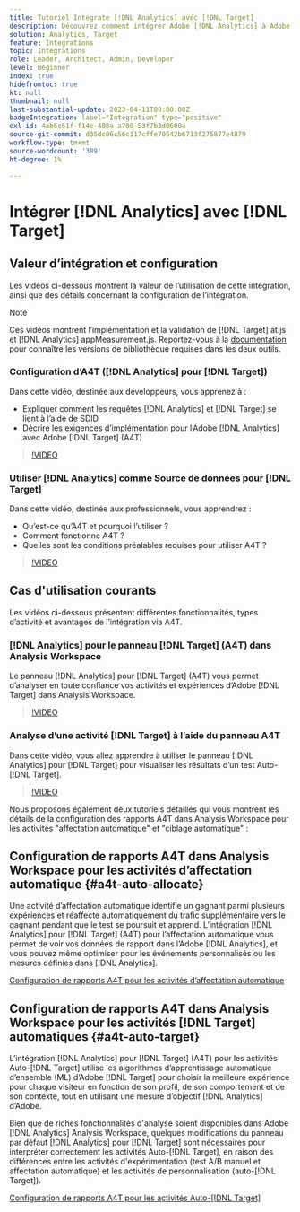 ```yaml
---
title: Tutoriel Integrate [!DNL Analytics] avec [!DNL Target]
description: Découvrez comment intégrer Adobe [!DNL Analytics] à Adobe [!DNL Target].
solution: Analytics, Target
feature: Integrations
topic: Integrations
role: Leader, Architect, Admin, Developer
level: Beginner
index: true
hidefromtoc: true
kt: null
thumbnail: null
last-substantial-update: 2023-04-11T00:00:00Z
badgeIntegration: label="Intégration" type="positive"
exl-id: 4ab6c61f-f14e-408a-a700-53f7b3d0600a
source-git-commit: d35dc06c56c117cffe70542b6713f275877e4879
workflow-type: tm+mt
source-wordcount: '389'
ht-degree: 1%

---
```


# Intégrer [!DNL Analytics] avec [!DNL Target]


## Valeur d’intégration et configuration

Les vidéos ci-dessous montrent la valeur de l’utilisation de cette intégration, ainsi que des détails concernant la configuration de l’intégration.

>[!NOTE]
>
>Ces vidéos montrent l’implémentation et la validation de [!DNL Target] at.js et [!DNL Analytics] appMeasurement.js. Reportez-vous à la [documentation](https://experienceleague.adobe.com/docs/target/using/integrate/a4t/a4timplementation.html) pour connaître les versions de bibliothèque requises dans les deux outils.

### Configuration d’A4T ([!DNL Analytics] pour [!DNL Target])

Dans cette vidéo, destinée aux développeurs, vous apprenez à :

* Expliquer comment les requêtes [!DNL Analytics] et [!DNL Target] se lient à l’aide de SDID
* Décrire les exigences d’implémentation pour l’Adobe [!DNL Analytics] avec Adobe [!DNL Target] (A4T)

>[!VIDEO](https://video.tv.adobe.com/v/35146/?quality=12&learn=on)

### Utiliser [!DNL Analytics] comme Source de données pour [!DNL Target]

Dans cette vidéo, destinée aux professionnels, vous apprendrez :

* Qu’est-ce qu’A4T et pourquoi l’utiliser ?
* Comment fonctionne A4T ?
* Quelles sont les conditions préalables requises pour utiliser A4T ?

>[!VIDEO](https://video.tv.adobe.com/v/17384/?quality=12&learn=on)


## Cas d&#39;utilisation courants

Les vidéos ci-dessous présentent différentes fonctionnalités, types d’activité et avantages de l’intégration via A4T.

### [!DNL Analytics] pour le panneau [!DNL Target] (A4T) dans Analysis Workspace

Le panneau [!DNL Analytics] pour [!DNL Target] (A4T) vous permet d’analyser en toute confiance vos activités et expériences d’Adobe [!DNL Target] dans Analysis Workspace.

>[!VIDEO](https://video.tv.adobe.com/v/37247/?quality=12&learn=on)

### Analyse d’une activité [!DNL Target] à l’aide du panneau A4T

Dans cette vidéo, vous allez apprendre à utiliser le panneau [!DNL Analytics] pour [!DNL Target] pour visualiser les résultats d’un test Auto-[!DNL Target].

>[!VIDEO](https://video.tv.adobe.com/v/333270/?quality=12&learn=on)

Nous proposons également deux tutoriels détaillés qui vous montrent les détails de la configuration des rapports A4T dans Analysis Workspace pour les activités &quot;affectation automatique&quot; et &quot;ciblage automatique&quot; :

## Configuration de rapports A4T dans Analysis Workspace pour les activités d’affectation automatique {#a4t-auto-allocate}

Une activité d’affectation automatique identifie un gagnant parmi plusieurs expériences et réaffecte automatiquement du trafic supplémentaire vers le gagnant pendant que le test se poursuit et apprend. L’intégration [!DNL Analytics] pour [!DNL Target] (A4T) pour l’affectation automatique vous permet de voir vos données de rapport dans l’Adobe [!DNL Analytics], et vous pouvez même optimiser pour les événements personnalisés ou les mesures définies dans [!DNL Analytics].

<a href="https://experienceleague.adobe.com/docs/target-learn/tutorials/integrations/set-up-a4t-reports-in-analysis-workspace-for-auto-allocate-activities.html" class="spectrum-Button spectrum-Button--primary spectrum-Button--sizeM" target="_blank">
  <span class="spectrum-Button-label has-no-wrap has-text-weight-bold">Configuration de rapports A4T pour les activités d’affectation automatique</span>
</a>

## Configuration de rapports A4T dans Analysis Workspace pour les activités [!DNL Target] automatiques {#a4t-auto-target}

L’intégration [!DNL Analytics] pour [!DNL Target] (A4T) pour les activités Auto-[!DNL Target] utilise les algorithmes d’apprentissage automatique d’ensemble (ML) d’Adobe [!DNL Target] pour choisir la meilleure expérience pour chaque visiteur en fonction de son profil, de son comportement et de son contexte, tout en utilisant une mesure d’objectif [!DNL Analytics] d’Adobe.

Bien que de riches fonctionnalités d&#39;analyse soient disponibles dans Adobe [!DNL Analytics] Analysis Workspace, quelques modifications du panneau par défaut [!DNL Analytics] pour [!DNL Target] sont nécessaires pour interpréter correctement les activités Auto-[!DNL Target], en raison des différences entre les activités d&#39;expérimentation (test A/B manuel et affectation automatique) et les activités de personnalisation (auto-[!DNL Target]).

<a href="https://experienceleague.adobe.com/docs/target-learn/tutorials/integrations/set-up-a4t-reports-in-analysis-workspace-for-auto-target-activities.html" class="spectrum-Button spectrum-Button--primary spectrum-Button--sizeM" target="_blank">
  <span class="spectrum-Button-label has-no-wrap has-text-weight-bold">Configuration de rapports A4T pour les activités Auto-[!DNL Target]</span>
</a>
